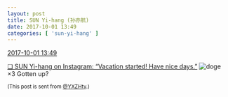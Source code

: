 ```yaml
---
layout: post
title: SUN Yi-hang (孙亦航)
date: 2017-10-01 13:49
categories: [ 'sun-yi-hang' ]
---
```


<div class="weibo-info">
  <a href="http://weibo.com/2565158051/FolPJ83gb">2017-10-01 13:49</a>
</div>

[❏ SUN Yi-hang on Instagram: “Vacation started! Have nice days.”](https://www.instagram.com/p/BZsbXzRDa9X/) ![doge](http://img.t.sinajs.cn/t4/appstyle/expression/ext/normal/b6/doge_org.gif)×3 Gotten up?

<!-- more -->

<small>(This post is sent from [@YXZHty](http://weibo.com/2565158051).)</small>

